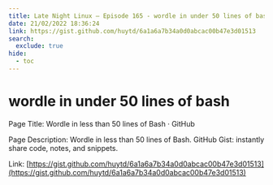 ```yaml
---
title: Late Night Linux – Episode 165 - wordle in under 50 lines of bash
date: 21/02/2022 18:36:24
link: https://gist.github.com/huytd/6a1a6a7b34a0d0abcac00b47e3d01513
search:
  exclude: true
hide:
  - toc
---
```


# wordle in under 50 lines of bash

Page Title: Wordle in less than 50 lines of Bash · GitHub

Page Description: Wordle in less than 50 lines of Bash. GitHub Gist: instantly share code, notes, and snippets. 

Link: [https://gist.github.com/huytd/6a1a6a7b34a0d0abcac00b47e3d01513](https://gist.github.com/huytd/6a1a6a7b34a0d0abcac00b47e3d01513)